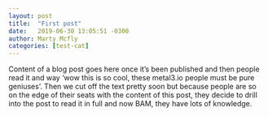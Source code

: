 ```yaml
---
layout: post
title:  "First post"
date:   2019-06-30 13:05:51 -0300
author: Marty Mcfly
categories: [test-cat]
---
```

Content of a blog post goes here once it’s been published and then people read it and way ‘wow this is so cool, these metal3.io people must be pure geniuses’. Then we cut off the text pretty soon but because people are so on the edge of their seats with the content of this post, they decide to drill into the post to read it in full and now BAM, they have lots of knowledge.
